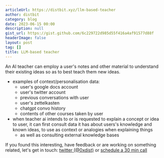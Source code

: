 ```yaml
---
articleUrl: https://distbit.xyz/llm-based-teacher
author: distbit
category: blog
date: 2023-06-15 00:00
description: null
gist_url: https://gist.github.com/6c229722d985d55f416a4af91577d88f
headerImage: false
layout: post
tag: []
title: LLM-based teacher
---
```





An AI teacher can employ a user's notes and other material to understand their existing ideas so as to best teach them new ideas.  
- examples of context/personalisation data:  
	- user's google docs account  
	- user's twitter account  
	- previous conversations with user  
	- user's zettelkasten  
	- chatgpt convo history  
	- contents of other courses taken by user  
- when teacher ai intends to or is requested to explain a concept or idea to user, it can first consult data it has about users's knowledge and known ideas, to use as context or analogies when explaining things  
	- as well as consulting external knowledge bases  

If you found this interesting, have feedback or are working on something related, let's get in touch: [twitter (@0xdist)](https://twitter.com/0xdist) or [schedule a 30 min call](https://cal.com/distbit/30min)